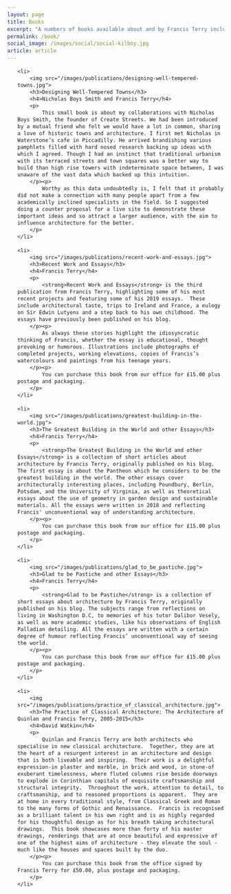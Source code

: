 ```yaml
---
layout: page
title: Books
excerpt: "A numbers of books available about and by Francis Terry including The Practice of Classical Architecture, Glad to be Pastiche and other Essays, The Greatest Building in the World and other Essays, and Recent Work and Essays"
permalink: /book/
social_image: /images/social/social-kilboy.jpg
article: article
---
```

<ul class="list publications">

	<li>
		<img src="/images/publications/designing-well-tempered-towns.jpg">
		<h3>Designing Well-Tempered Towns</h3>
		<h4>Nicholas Boys Smith and Francis Terry</h4>
		<p>
			This small book is about my collaborations with Nicholas Boys Smith, the founder of Create Streets. We had been introduced by a mutual friend who felt we would have a lot in common, sharing a love of historic towns and architecture. I first met Nicholas in Waterstone’s cafe in Piccadilly. He arrived brandishing various pamphlets filled with hard nosed research backing up ideas with which I agreed. Though I had an instinct that traditional urbanism with its terraced streets and town squares was a better way to build than high rise towers with indeterminate space between, I was unaware of the vast data which backed up this intuition.
		</p><p>	
			Worthy as this data undoubtedly is, I felt that it probably did not make a connection with many people apart from a few academically inclined specialists in the field. So I suggested doing a counter proposal for a live site to demonstrate these important ideas and so attract a larger audience, with the aim to influence architecture for the better.
		</p>
	</li>

	<li>
		<img src="/images/publications/recent-work-and-essays.jpg">
		<h3>Recent Work and Essays</h3>
		<h4>Francis Terry</h4>
		<p>
			<strong>Recent Work and Essays</strong> is the third publication from Francis Terry, highlighting some of his most recent projects and featuring some of his 2019 essays.  These include architectural taste, trips to Ireland and France, a eulogy on Sir Edwin Lutyens and a step back to his own childhood. The essays have previously been published on his blog.
		</p><p>
			As always these stories highlight the idiosyncratic thinking of Francis, whether the essay is educational, thought provoking or humorous. Illustrations include photographs of completed projects, working elevations, copies of Francis’s watercolours and paintings from his teenage years.
		</p><p>
			You can purchase this book from our office for £15.00 plus postage and packaging.
		</p>
	</li>

	<li>
		<img src="/images/publications/greatest-building-in-the-world.jpg">
		<h3>The Greatest Building in the World and other Essays</h3>
		<h4>Francis Terry</h4>
		<p>
			<strong>The Greatest Building in the World and other Essays</strong> is a collection of short articles about architecture by Francis Terry, originally published on his blog. The first essay is about the Pantheon which he considers to be the greatest building in the world. The other essays cover architecturally interesting places, including Poundbury, Berlin, Potsdam, and the University of Virginia, as well as theoretical essays about the use of geometry in garden design and sustainable materials. All the essays were written in 2018 and reflecting Francis' unconventional way of understanding architecture.
		</p><p>
			You can purchase this book from our office for £15.00 plus postage and packaging.
		</p>
	</li>
	
	<li>
		<img src="/images/publications/glad_to_be_pastiche.jpg">
		<h3>Glad to be Pastiche and other Essays</h3>
		<h4>Francis Terry</h4>
		<p>
			<strong>Glad to be Pastiche</strong> is a collection of short essays about architecture by Francis Terry, originally published on his blog. The subjects range from reflections on living in Washington D.C, to memories of his tutor Dalibor Vesely, as well as more academic studies, like his observations of English Palladian detailing. All the essays are written with a certain degree of humour reflecting Francis’ unconventional way of seeing the world.
		</p><p>
			You can purchase this book from our office for £15.00 plus postage and packaging.
		</p>
	</li>

	<li>
		<img src="/images/publications/practice_of_classical_architecture.jpg">
		<h3>The Practice of Classical Architecture: The Architecture of Quinlan and Francis Terry, 2005-2015</h3>
		<h4>David Watkin</h4>
		<p>
			Quinlan and Francis Terry are both architects who specialise in new classical architecture.  Together, they are at the heart of a resurgent interest in an architecture and design that is both liveable and inspiring.  Their work is a delightful expression-in plaster and marble, in brick and wood, in stone-of exuberant timelessness, where fluted columns rise beside doorways to explode in Corinthian capitals of exquisite craftsmanship and structural integrity.  Throughout the work, attention to detail, to craftsmanship, and to reasoned proportions is apparent.  They are at home in every traditional style, from Classical Greek and Roman to the many forms of Gothic and Renaissance.  Francis is recognised as a brilliant talent in his own right and is as highly regarded for his thoughtful design as for his breath taking architectural drawings.  This book showcases more than forty of his master drawings, renderings that are at once beautiful and expressive of one of the highest aims of architecture - they elevate the soul - much like the houses and spaces built by the duo.
		</p><p>
			You can purchase this book from the office signed by Francis Terry for £50.00, plus postage and packaging.
		</p>
	</li>

</ul>
